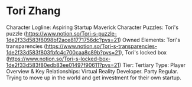 # Tori Zhang

Character Logline: Aspiring Startup Maverick
Character Puzzles: Tori's puzzle (https://www.notion.so/Tori-s-puzzle-1de2f33d583f8098bf2ace81771756dc?pvs=21)
Owned Elements: Tori's transparencies (https://www.notion.so/Tori-s-transparencies-1de2f33d583f803fbfc4c700caa8c89b?pvs=21), Tori's locked box (https://www.notion.so/Tori-s-locked-box-1de2f33d583f80edb83ee01497f90611?pvs=21)
Tier: Tertiary
Type: Player
Overview & Key Relationships: Virtual Reality Developer. Party Regular. Trying to move up in the world and get investment for their own startup.